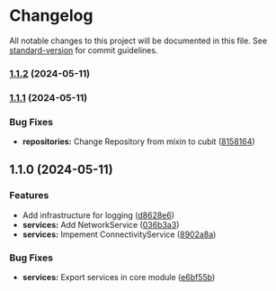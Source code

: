 # Changelog

All notable changes to this project will be documented in this file. See [standard-version](https://github.com/conventional-changelog/standard-version) for commit guidelines.

### [1.1.2](https://github.com/mcquenji/core/compare/v1.1.1...v1.1.2) (2024-05-11)

### [1.1.1](https://github.com/mcquenji/core/compare/v1.1.0...v1.1.1) (2024-05-11)


### Bug Fixes

* **repositories:** Change Repository from mixin to cubit ([8158164](https://github.com/mcquenji/core/commit/8158164b138aa4b3ca97f7d59045e2f4f62c44e9))

## 1.1.0 (2024-05-11)


### Features

* Add infrastructure for logging ([d8628e6](https://github.com/mcquenji/core/commit/d8628e6b3e26a337f032b3c0605bd6beb56c102d))
* **services:** Add NetworkService ([036b3a3](https://github.com/mcquenji/core/commit/036b3a377884075fced2e936eee9d7d774851368))
* **services:** Impement ConnectivityService ([8902a8a](https://github.com/mcquenji/core/commit/8902a8ae2acd9bdda398a6646bf7bf926019fab4))


### Bug Fixes

* **services:** Export services in core module ([e6bf55b](https://github.com/mcquenji/core/commit/e6bf55b48cc08e9461a21b14516d0ceceb052e0f))
